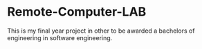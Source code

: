 # Remote-Computer-LAB
This is my final year project in other to be awarded a bachelors of engineering in software engineering. 
